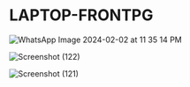 # LAPTOP-FRONTPG



![WhatsApp Image 2024-02-02 at 11 35 14 PM](https://github.com/pranay2508/pranay2508.github.io/assets/56022492/aed58773-750b-4f94-834a-6c1059415a9a)






![Screenshot (122)](https://github.com/pranay2508/pranay2508.github.io/assets/56022492/a0fe51f5-a4ab-4405-9cef-7ece9769c11c)



![Screenshot (121)](https://github.com/pranay2508/pranay2508.github.io/assets/56022492/22c578a4-9b1b-4574-8f40-a60609e8545a)
